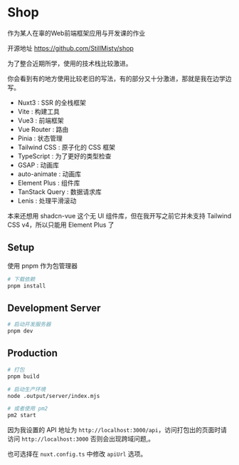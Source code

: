 # Shop

作为某人在辜的Web前端框架应用与开发课的作业

开源地址 https://github.com/StillMisty/shop

为了整合近期所学，使用的技术栈比较激进。

你会看到有的地方使用比较老旧的写法，有的部分又十分激进，那就是我在边学边写。

- Nuxt3 : SSR 的全栈框架
- Vite : 构建工具
- Vue3 : 前端框架
- Vue Router : 路由
- Pinia : 状态管理
- Tailwind CSS :  原子化的 CSS 框架
- TypeScript : 为了更好的类型检查
- GSAP : 动画库
- auto-animate : 动画库
- Element Plus : 组件库
- TanStack Query : 数据请求库
- Lenis : 处理平滑滚动

本来还想用 shadcn-vue 这个无 UI 组件库，但在我开写之前它并未支持 Tailwind CSS v4，所以只能用 Element Plus 了

## Setup

使用 pnpm 作为包管理器

```bash
# 下载依赖
pnpm install
```

## Development Server

```bash
# 启动开发服务器
pnpm dev
```

## Production

```bash
# 打包
pnpm build

# 启动生产环境
node .output/server/index.mjs

# 或者使用 pm2
pm2 start
```

因为我设置的 API 地址为 `http://localhost:3000/api`，访问打包出的页面时请访问 `http://localhost:3000` 否则会出现跨域问题,。

也可选择在 `nuxt.config.ts` 中修改 `apiUrl` 选项。
